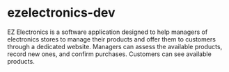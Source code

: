 # ezelectronics-dev
EZ Electronics is a software application designed to help managers of electronics stores to manage their products and offer them to customers through a dedicated website. Managers can assess the available products, record new ones, and confirm purchases. Customers can see available products.

